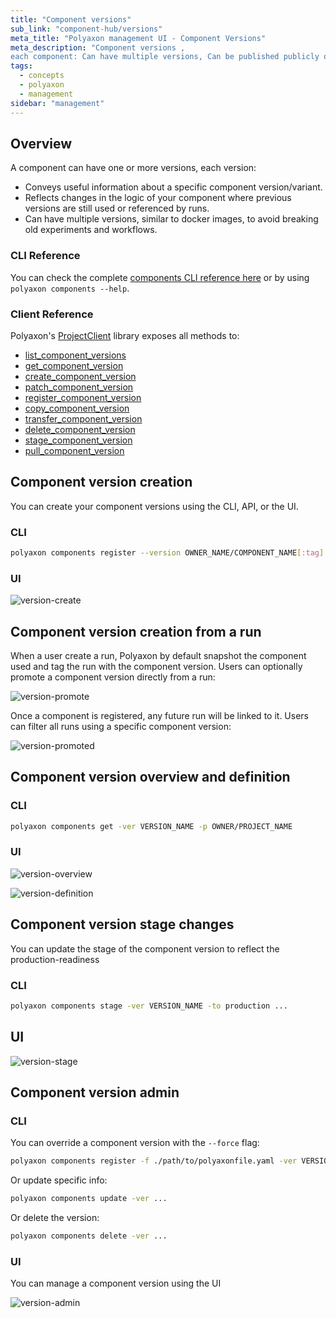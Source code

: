 ```yaml
---
title: "Component versions"
sub_link: "component-hub/versions"
meta_title: "Polyaxon management UI - Component Versions"
meta_description: "Component versions ,
each component: Can have multiple versions, Can be published publicly or privately within your organization, Can define team level permissions."
tags:
  - concepts
  - polyaxon
  - management
sidebar: "management"
---
```


## Overview

A component can have one or more versions, each version:
 * Conveys useful information about a specific component version/variant.
 * Reflects changes in the logic of your component where previous versions are still used or referenced by runs.
 * Can have multiple versions, similar to docker images, to avoid breaking old experiments and workflows.

### CLI Reference

You can check the complete [components CLI reference here](/docs/core/cli/components/) or by using `polyaxon components --help`.

### Client Reference

Polyaxon's [ProjectClient](/docs/core/python-library/project-client/) library exposes all methods to:
 * [list_component_versions](/docs/core/python-library/project-client/#list_component_versions)
 * [get_component_version](/docs/core/python-library/project-client/#get_component_version)
 * [create_component_version](/docs/core/python-library/project-client/#create_component_version)
 * [patch_component_version](/docs/core/python-library/project-client/#patch_component_version)
 * [register_component_version](/docs/core/python-library/project-client/#register_component_version)
 * [copy_component_version](/docs/core/python-library/project-client/#copy_component_version)
 * [transfer_component_version](/docs/core/python-library/project-client/#transfer_component_version)
 * [delete_component_version](/docs/core/python-library/project-client/#delete_component_version)
 * [stage_component_version](/docs/core/python-library/project-client/#stage_component_version)
 * [pull_component_version](/docs/core/python-library/project-client/#pull_component_version)

## Component version creation

You can create your component versions using the CLI, API, or the UI.

### CLI

```bash
polyaxon components register --version OWNER_NAME/COMPONENT_NAME[:tag] --description ... --tags tag1,tag2,... -f path/to/polyaxonfile.yaml
```

### UI

![version-create](../../../../content/images/dashboard/hub/version-create.png)

## Component version creation from a run

When a user create a run, Polyaxon by default snapshot the component used and tag the run with the component version. Users can optionally promote a component version directly from a run:

![version-promote](../../../../content/images/dashboard/hub/version-promote.png)

Once a component is registered, any future run will be linked to it. Users can filter all runs using a specific component version:

![version-promoted](../../../../content/images/dashboard/hub/version-promoted.png)

## Component version overview and definition

### CLI

```bash
polyaxon components get -ver VERSION_NAME -p OWNER/PROJECT_NAME
```

### UI

![version-overview](../../../../content/images/dashboard/hub/version-overview.png)



![version-definition](../../../../content/images/dashboard/hub/version-definition.png)

## Component version stage changes

You can update the stage of the component version to reflect the production-readiness

### CLI

```bash
polyaxon components stage -ver VERSION_NAME -to production ...
```

## UI

![version-stage](../../../../content/images/dashboard/hub/version-stage.png)

## Component version admin

### CLI

You can override a component version with the `--force` flag:

```bash
polyaxon components register -f ./path/to/polyaxonfile.yaml -ver VERSION_NAME ... --force
```

Or update specific info:

```bash
polyaxon components update -ver ...
```

Or delete the version:

```bash
polyaxon components delete -ver ...
```

### UI

You can manage a component version using the UI

![version-admin](../../../../content/images/dashboard/hub/version-admin.png)
